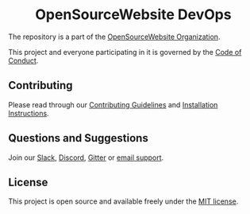 <h1 align="center">OpenSourceWebsite DevOps</h1>

The repository is a part of the [OpenSourceWebsite Organization](https://github.com/opensourcewebsite-org).

This project and everyone participating in it is governed by the [Code of Conduct](CODE_OF_CONDUCT.md).

## Contributing

Please read through our [Contributing Guidelines](CONTRIBUTING.md) and [Installation Instructions](INSTALL.md).

## Questions and Suggestions

Join our [Slack](https://join.slack.com/t/opensourcewebsite/shared_invite/enQtNDE0MDc2OTcxMDExLWJmMjFjOGUxNjFiZTg2OTc0ZDdkNTdhNDIzZDE2ODJiMGMzY2M5Yjg3NzEyNGMxNjIwZWE0YTFhNTE3MjhiYjY), [Discord](https://discord.gg/94WpSPJ), [Gitter](https://gitter.im/opensourcewebsite-org) or [email support](mailto:hello@opensourcewebsite.org).

## License

This project is open source and available freely under the [MIT license](LICENSE.md).

